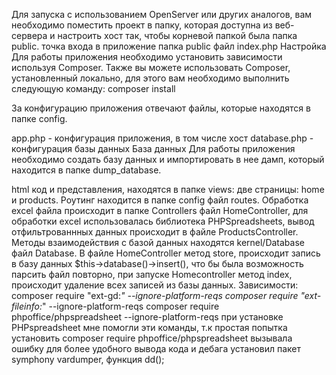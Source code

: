 Для запуска с использованием OpenServer или других аналогов, вам необходимо поместить проект в папку, которая доступна из веб-сервера и настроить хост так, чтобы корневой папкой была папка public.
точка входа в приложение папка public файл index.php
Настройка
Для работы приложения необходимо установить зависимости используя Composer. Также вы можете использовать Composer, установленный локально, для этого вам необходимо выполнить следующую команду:
composer install

За конфигурацию приложения отвечают файлы, которые находятся в папке config.

app.php - конфигурация приложения, в том числе хост
database.php - конфигурация базы данных
База данных
Для работы приложения необходимо создать базу данных и импортировать в нее дамп, который находится в папке dump_database.

html код и представления, находятся в папке views: две страницы: home и products.
Роутинг находится в папке config файл routes. Обработка excel файла происходит в папке Controllers файл HomeController,
для обработки excel использовалась библиотека PHPSpreadsheets,
вывод отфильтрованнных данных происходит в файле ProductsController.
Методы взаимодействия с базой данных находятся kernel/Database файл Database.
В файле HomeController метод store, происходит запись в базу данных $this->database()->insert(),
что бы была возможность парсить файл повторно, при запуске Homecontroller  метод index, происходит удаление всех записей из базы данных.
Зависимости: composer require "ext-gd:*" --ignore-platform-reqs
composer require "ext-fileinfo:*" --ignore-platform-reqs
composer require phpoffice/phpspreadsheet --ignore-platform-reqs
при установке PHPspreadsheet мне помогли эти команды, т.к простая попытка установить composer require phpoffice/phpspreadsheet вызывала ошибку
для более удобного вывода кода и дебага установил пакет symphony vardumper, функция dd();
